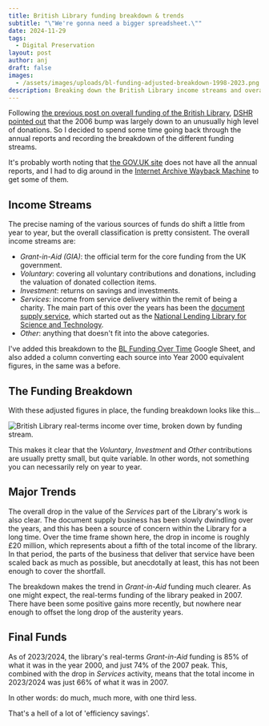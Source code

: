 ```yaml
---
title: British Library funding breakdown & trends
subtitle: "\"We're gonna need a bigger spreadsheet.\""
date: 2024-11-29
tags:
  - Digital Preservation
layout: post
author: anj
draft: false
images:
  - /assets/images/uploads/bl-funding-adjusted-breakdown-1998-2023.png
description: Breaking down the British Library income streams and overall trends.
---
```

Following [the previous post on overall funding of the British Library](/2024/11/27/updating-the-data-on-british-library-funding/), [DSHR pointed out](https://blog.dshr.org/2017/08/preservation-is-not-technical-problem.html?showComment=1732763670522#c4471727955661546955) that the 2006 bump was largely down to an unusually high level of donations. So I decided to spend some time going back through the annual reports and recording the breakdown of the different funding streams.

It's probably worth noting that [the GOV.UK site](https://www.gov.uk/search/transparency-and-freedom-of-information-releases?organisations[]=british-library&parent=british-library) does not have all the annual reports, and I had to dig around in the [Internet Archive Wayback Machine](http://web.archive.org/web/20020630210851/http://www.bl.uk/about/reports.html) to get some of them.

## Income Streams

The precise naming of the various sources of funds do shift a little from year to year, but the overall classification is pretty consistent. The overall income streams are:

* *Grant-in-Aid (GIA)*: the official term for the core funding from the  UK government.
* *Voluntary*: covering all voluntary contributions and donations, including the valuation of donated collection items.
* *Investment*: returns on savings and investments.
* *Services*: income from service delivery within the remit of being a charity. The main part of this over the years has been the [document supply service](http://web.archive.org/web/20020611023258/http://www.bl.uk/services/document/dsc.html), which started out as the [National Lending Library for Science and Technology](https://en.wikipedia.org/wiki/British_Library#Early_foundations).
* *Other*: anything that doesn't fit into the above categories.

I've added this breakdown to the [BL Funding Over Time](https://docs.google.com/spreadsheets/d/1uxjiuWYZrALF2mthmiYbUPieu1dEdEwv9GB8dEAizso/edit?gid=0#gid=0) Google Sheet, and also added a column converting each source into Year 2000 equivalent figures, in the same was a before.

## The Funding  Breakdown

With these adjusted figures in place, the funding breakdown looks like this...

![British Library real-terms income over time, broken down by funding stream.](/assets/images/uploads/bl-funding-adjusted-breakdown-1998-2023.png "British Library real-terms income over time, broken down by funding stream.")

This makes it clear that the *Voluntary*, *Investment* and *Other* contributions are usually pretty small, but quite variable. In other words, not something you can necessarily rely on year to year.

## Major Trends

The overall drop in the value of the *Services* part of the Library's work is also clear. The document supply business has been slowly dwindling over the years, and this has been a source of concern within the Library for a long time. Over the time frame shown here, the drop in income is roughly £20 million, which represents about a fifth of the total income of the library. In that period, the parts of the business that deliver that service have been scaled back as much as possible, but anecdotally at least, this has not been enough to cover the shortfall.

The breakdown makes the trend in *Grant-in-Aid* funding much clearer. As one might expect, the real-terms funding of the library peaked in 2007. There have been some positive gains more recently, but nowhere near enough to offset the long drop of the austerity years. 

## Final Funds

As of 2023/2024, the library's real-terms *Grant-in-Aid* funding is 85% of what it was in the year 2000, and just 74% of the 2007 peak. This, combined with the drop in *Services* activity, means that the total income in 2023/2024 was just 66% of what it was in 2007.

In other words: do much, much more, with one third less.

That's a hell of a lot of 'efficiency savings'.
